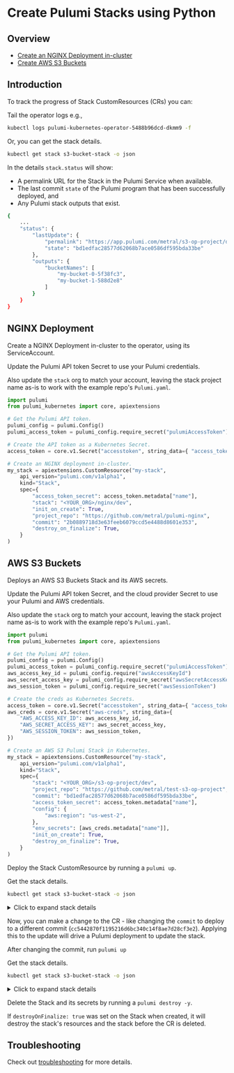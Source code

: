 # Create Pulumi Stacks using Python

## Overview

- [Create an NGINX Deployment in-cluster](#nginx-deployment)
- [Create AWS S3 Buckets](#aws-s3-buckets)

## Introduction

To track the progress of Stack CustomResources (CRs) you can:

Tail the operator logs e.g.,

```bash
kubectl logs pulumi-kubernetes-operator-5488b96dcd-dkmm9 -f
```

Or, you can get the stack details.

```bash
kubectl get stack s3-bucket-stack -o json
```

In the details `stack.status` will show:

- A permalink URL for the Stack in the Pulumi Service when available.
- The last commit `state` of the Pulumi program that has been successfully deployed, and
- Any Pulumi stack outputs that exist. 

```bash
{
    ...
    "status": {
        "lastUpdate": {
            "permalink": "https://app.pulumi.com/metral/s3-op-project/dev/updates/1",
            "state": "bd1edfac28577d62068b7ace0586df595bda33be"
        },
        "outputs": {
            "bucketNames": [
                "my-bucket-0-5f38fc3",
                "my-bucket-1-588d2e8"
            ]
        }
    }
}
```

## NGINX Deployment

Create a NGINX Deployment in-cluster to the operator, using its ServiceAccount.

Update the Pulumi API token Secret to use your Pulumi credentials.

Also update the `stack` org to match your account, leaving the stack project name as-is to work with the example repo's `Pulumi.yaml`. 

```python
import pulumi
from pulumi_kubernetes import core, apiextensions

# Get the Pulumi API token.
pulumi_config = pulumi.Config()
pulumi_access_token = pulumi_config.require_secret("pulumiAccessToken")

# Create the API token as a Kubernetes Secret.
access_token = core.v1.Secret("accesstoken", string_data={ "access_token": pulumi_access_token })

# Create an NGINX deployment in-cluster.
my_stack = apiextensions.CustomResource("my-stack",
    api_version="pulumi.com/v1alpha1",
    kind="Stack",
    spec={
        "access_token_secret": access_token.metadata["name"],
        "stack": "<YOUR_ORG>/nginx/dev",
        "init_on_create": True,
        "project_repo": "https://github.com/metral/pulumi-nginx",
        "commit": "2b0889718d3e63feeb6079ccd5e4488d8601e353",
        "destroy_on_finalize": True,
    }
)
```

## AWS S3 Buckets

Deploys an AWS S3 Buckets Stack and its AWS secrets.

Update the Pulumi API token Secret, and the cloud provider Secret to use
your Pulumi and AWS credentials.

Also update the `stack` org to match your account, leaving the stack project name as-is to work with the example repo's `Pulumi.yaml`. 

```python
import pulumi
from pulumi_kubernetes import core, apiextensions

# Get the Pulumi API token.
pulumi_config = pulumi.Config()
pulumi_access_token = pulumi_config.require_secret("pulumiAccessToken")
aws_access_key_id = pulumi_config.require("awsAccessKeyId")
aws_secret_access_key = pulumi_config.require_secret("awsSecretAccessKey")
aws_session_token = pulumi_config.require_secret("awsSessionToken")

# Create the creds as Kubernetes Secrets.
access_token = core.v1.Secret("accesstoken", string_data={ "access_token": pulumi_access_token })
aws_creds = core.v1.Secret("aws-creds", string_data={
    "AWS_ACCESS_KEY_ID": aws_access_key_id,
    "AWS_SECRET_ACCESS_KEY": aws_secret_access_key,
    "AWS_SESSION_TOKEN": aws_session_token,
})

# Create an AWS S3 Pulumi Stack in Kubernetes.
my_stack = apiextensions.CustomResource("my-stack",
    api_version="pulumi.com/v1alpha1",
    kind="Stack",
    spec={
        "stack": "<YOUR_ORG>/s3-op-project/dev",
        "project_repo": "https://github.com/metral/test-s3-op-project",
        "commit": "bd1edfac28577d62068b7ace0586df595bda33be",
        "access_token_secret": access_token.metadata["name"],
        "config": {
            "aws:region": "us-west-2",
        },
        "env_secrets": [aws_creds.metadata["name"]],
        "init_on_create": True,
        "destroy_on_finalize": True,
    }
)
```

Deploy the Stack CustomResource by running a `pulumi up`.

Get the stack details.

```bash
kubectl get stack s3-bucket-stack -o json
```

<details>
<summary>Click to expand stack details</summary>

```json
{
    "apiVersion": "pulumi.com/v1alpha1",
    "kind": "Stack",
    "metadata": {
        "finalizers": [
            "finalizer.stack.pulumi.com"
        ],
        "generation": 1,
        "name": "s3-bucket-stack",
        "namespace": "default",
        "resourceVersion": "10967723",
        "selfLink": "/apis/pulumi.com/v1alpha1/namespaces/default/stacks/s3-bucket-stack",
        "uid": "84166e1e-be47-47f8-8b6c-01474c37485b"
    },
    "spec": {
        "accessTokenSecret": "pulumi-api-secret-itolsj",
        "commit": "bd1edfac28577d62068b7ace0586df595bda33be",
        "config": {
            "aws:region": "us-east-2"
        },
        "destroyOnFinalize": true,
        "envSecrets": [
            "pulumi-aws-secrets-ont5hl"
        ],
        "initOnCreate": true,
        "projectRepo": "https://github.com/metral/test-s3-op-project",
        "stack": "metral/s3-op-project/dev"
    },
    "status": {
        "lastUpdate": {
            "permalink": "https://app.pulumi.com/metral/s3-op-project/dev/updates/1",
            "state": "bd1edfac28577d62068b7ace0586df595bda33be"
        },
        "outputs": {
            "bucketNames": [
                "my-bucket-0-5f38fc3",
                "my-bucket-1-588d2e8"
            ]
        }
    }
}
```
</details>

Now, you can make a change to the CR - like changing the `commit` to deploy to a different commit (`cc5442870f1195216d6bc340c14f8ae7d28cf3e2`). Applying this to the update will drive a Pulumi deployment to update the stack.

After changing the commit, run `pulumi up`

Get the stack details.

```bash
kubectl get stack s3-bucket-stack -o json
```

<details>
<summary>Click to expand stack details</summary>

```json
{
    "apiVersion": "pulumi.com/v1alpha1",
    "kind": "Stack",
    "metadata": {
        "finalizers": [
            "finalizer.stack.pulumi.com"
        ],
        "generation": 2,
        "name": "s3-bucket-stack",
        "namespace": "default",
        "resourceVersion": "10971321",
        "selfLink": "/apis/pulumi.com/v1alpha1/namespaces/default/stacks/s3-bucket-stack",
        "uid": "84166e1e-be47-47f8-8b6c-01474c37485b"
    },
    "spec": {
        "accessTokenSecret": "pulumi-api-secret-itolsj",
        "commit": "cc5442870f1195216d6bc340c14f8ae7d28cf3e2",
        "config": {
            "aws:region": "us-east-2"
        },
        "destroyOnFinalize": true,
        "envSecrets": [
            "pulumi-aws-secrets-ont5hl"
        ],
        "initOnCreate": true,
        "projectRepo": "https://github.com/metral/test-s3-op-project",
        "stack": "metral/s3-op-project/dev"
    },
    "status": {
        "lastUpdate": {
            "permalink": "https://app.pulumi.com/metral/s3-op-project/dev/updates/2",
            "state": "cc5442870f1195216d6bc340c14f8ae7d28cf3e2"
        },
        "outputs": {
            "bucketNames": [
                "my-bucket-0-5f38fc3",
                "my-bucket-1-588d2e8"
                "my-bucket-2-192f8e9"
            ]
        }
    }
}
```
</details>

Delete the Stack and its secrets by running a `pulumi destroy -y`.

If `destroyOnFinalize: true` was set on the Stack when created, it will destroy the stack's resources and the stack before the CR is deleted.

## Troubleshooting

Check out [troubleshooting](./troubleshooting.md) for more details.
